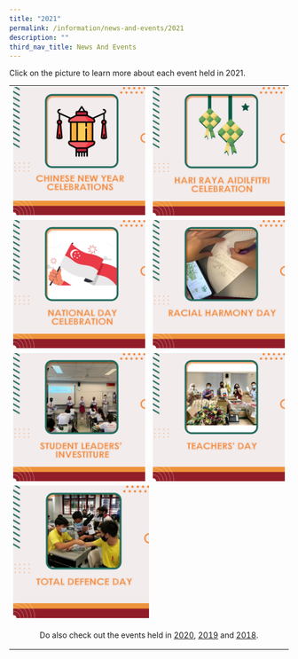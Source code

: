 ```yaml
---
title: "2021"
permalink: /information/news-and-events/2021
description: ""
third_nav_title: News And Events
---
```

<p>Click on the picture to learn more about each event held in 2021.</p>
<table>
<tbody>
<tr>
<td><a href="/information/news-and-events/2021/chinese-new-year-celebrations"><img src="/images/2021a.jpg"></a></td>
<td><a href="/information/news-and-events/2021/hari-raya-aidilfitri-celebration"><img src="/images/2021b.jpg"></a></td>
</tr>
<tr>
<td><a href="/information/news-and-events/2021/national-day-celebration"><img src="/images/2021c.jpg"></a></td>
<td><a href="/information/news-and-events/2021/racial-harmony-day"><img src="/images/2021d.jpg"></a></td>
</tr>
<tr>
<td><a href="/information/news-and-events/2021/student-leaders-investiture"><img src="/images/2021e.jpg"></a></td>
<td><a href="/information/news-and-events/2021/teachers-day"><img src="/images/2021f.jpg"></a></td>
</tr>
<tr>
<td colspan="2"><a href="/information/news-and-events/2021/total-defence-day"><img style="width: 50%;" src="/images/2021g.jpg" /></a></td>
</tr>
<tr>
<td style="text-align: center;" colspan="2">
<p>Do also check out the events held in&nbsp;<a href="/information/news-and-events/2020" target="_blank" rel="noopener">2020</a>,&nbsp;<a href="/information/news-and-events/2019" target="_blank" rel="noopener">2019</a>&nbsp;and&nbsp;<a href="/information/news-and-events/2018" target="_blank" rel="noopener">2018</a>.</p>
</td>
</tr>
</tbody>
</table>